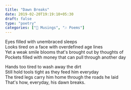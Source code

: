 ```yaml
---
title: "Dawn Breaks"
date: 2019-02-20T19:19:10+05:30
draft: false
type: "poetry"
categories: ["💭 Musings", "🎶 Poems"]
---
```


Eyes filled with unembraced sleeps  
Looks tired on a face with overdefined age lines  
Yet a weak smile blooms that's brought out by thoughts of  
Pockets filled with money that can pull through another day  

Hands too tired to wash away the dirt  
Still hold tools tight as they feed him everyday  
The tired legs carry him home through the roads he laid  
That's how, everyday, his dawn breaks.

